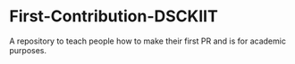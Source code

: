 # First-Contribution-DSCKIIT
A repository to teach people how to make their first PR and is for academic purposes.
